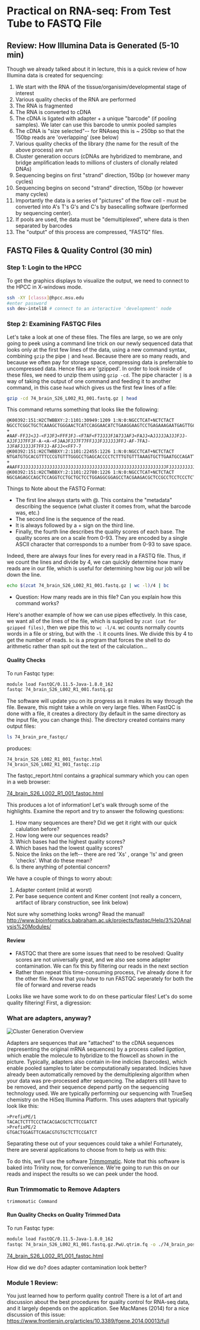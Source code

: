 # Practical on RNA-seq: From Test Tube to FASTQ File

## Review: How Illumina Data is Generated (5-10 min)

Though we already talked about it in lecture, this is a quick review of how Illumina data is created for sequencing:

1.	We start with the RNA of the tissue/organisim/developmental stage of interest
2.	Various quality checks of the RNA are performed  
3.	The RNA is fragmented  
4.	The RNA is converted to cDNA    
5.	The cDNA is ligated with adapter + a unique "barcode" (if pooling samples).  We later can use this barcode to unmix pooled samples  
6.	The cDNA is "size selected"-- for RNAseq this is ~ 250bp so that the 150bp reads are 'overlapping' (see below)  
7.	Various quality checks of the library (the name for the result of the above process) are run  
8.	Cluster generation occurs (cDNAs are hybridized to membrane, and bridge amplification leads to millions of clusters of clonally related DNAs)  
9.	Sequencing begins on first "strand" direction, 150bp (or however many cycles)  
10.	Sequencing begins on second "strand" direction, 150bp (or however many cycles)  
11.	Importantly the data is a series of "pictures" of the flow cell - must be converted into A's T's G's and C's by basecalling software (performed by sequencing center).  
12.	If pools are used, the data must be "demultiplexed", where data is then separated by barcodes  
13.	The "output" of this process are compressed, "FASTQ" files.


## FASTQ Files & Quality Control (30 min)

### Step 1: Login to the HPCC

To get the graphics displays to visualize the output, we need to connect to the HPCC in X-windows mode.

```bash
ssh -XY [classx]@hpcc.msu.edu
#enter password
ssh dev-intel18 # connect to an interactive 'development' node
```

### Step 2: Examining FASTQC Files
Let's take a look at one of these files.  The files are large, so we are only going to peek using a command line trick on our newly sequenced data that looks only at the first few lines of the data, using a new command syntax, combining `gzip` the pipe `|` and `head`.  Because there are so many reads, and because we often pay for storage space, compressing data is preferrable to uncompressed data.  Hence files are 'gzipped'.  In order to look inside of these files, we need to unzip them using `gzip -cd`.  The pipe character `|` is a way of taking the output of one command and feeding it to another command, in this case `head` which gives us the first few lines of a file:


```bash
gzip -cd 74_brain_S26_L002_R1_001.fastq.gz | head
```

This command returns something that looks like the following:

```
@K00392:151:H2CTWBBXY:2:1101:30949:1209 1:N:0:NGCCTCAT+NCTCTACT
NGCCTCGGCTGCTCAAAGCTGGGAACTCATCCAGGAACATCTGAAGGAAGTCCTGAGAAAGAATGAGTTGCCCATGGAATCTCATCACGAAGACTCTGAGGAAGCCCAAGAACTCGTTCTCGCCCACCTCACTGGCCAGGAACCTCAGTA
+
#AAF-FFJJ<JJ-<FJJFJ<FFFJFJ-<F7AF<F7JJJJFJA7JJAFJ<FAJJ<AJJJJJAJJJFJJ-AJJFJJ7FFJF-A-<A-<FJAAJFJJ7F77FFJJJFJJJJJJFFJ-AF-7FAJ-JJFAFJJJJJF7FFJJ-AFJJ<<FF7-7
@K00392:151:H2CTWBBXY:2:1101:22455:1226 1:N:0:NGCCTCAT+NCTCTACT
NTGATGTGCACGTTTCCCGTGTTTGGGCCTGAGCACCCCTCTTTGTGTTTAAAGTGCTTGAATGCCAGATTAAGGACTTCATGGACTAATGCCTCTGGAACAGGATGAAGAGGAATCTGTTTTAAAACTTCCACTGAAACTAAACAAAAG
+
#AAFFJJJJJJJJJJJJJJJJJJJJJJJJJJJJJJJJJJJJJJJJJJJJJJJJJJJJJJJFJJJJJJJJJJJJJJJFJJJJJJJFJJJJJJJJJJJFJJJJJJJJJJJJJJJJJFJJJJJJJJFJJJJJFJJJFJJFJJJJJJJJJJJJJ
@K00392:151:H2CTWBBXY:2:1101:22780:1226 1:N:0:NGCCTCAT+NCTCTACT
NGCGAGAGCCAGCTCCAGGTCCTGCTGCTCCTGGAGGCGGAGCCTACGAAGACGCTCCGCCTCCTCCCTCTTACTCTCACGCTTGGCCCATTCCAGCTGCTCCGTTTCACTTCCGAAGCCTCTAAGGTCGGTAAACGCGGCGGGAGCCAT
```

Things to Note about the FASTQ Format:
+ The first line always starts with @.  This contains the "metadata" describing the sequence (what cluster it comes from, what the barcode was, etc.)
+ The second line is the sequence of the read.
+ It is always followed by a + sign on the third line.
+ Finally, the fourth line describes the quality scores of each base.  The quality scores are on a scale from 0-93.  They are encoded by a single ASCII character that corresponds to a number from 0-93 to save space.

Indeed, there are always four lines for every read in a FASTQ file.  Thus, if we count the lines and divide by 4, we can quickly determine how many reads are in our file, which is useful for determining how big our job will be down the line.  

```bash
echo $(zcat 74_brain_S26_L002_R1_001.fastq.gz | wc -l)/4 | bc
```
+ Question: How many reads are in this file?  Can you explain how this command works?

Here's another example of how we can use pipes effectively.  In this case, we want all of the lines of the file, which is supplied by `zcat (cat for gzipped files)`, then we pipe this to `wc -l/4`.  wc counts normally counts words in a file or string, but with the `-l` it counts lines.  We divide this by 4 to get the number of reads.  `bc` is a program that forces the shell to do arithmetic rather than spit out the text of the calculation...

#### Quality Checks

To run Fastqc type:

```bash
module load FastQC/0.11.5-Java-1.8.0_162
fastqc 74_brain_S26_L002_R1_001.fastq.gz
```

The software will update you on its progress as it makes its way through the file.
Beware, this might take a while on very large files.  When FastQC is done with a file, it creates a directory (by default in the same directory as the input file, you can change this).  The directory created contains many output files:

```bash
ls 74_brain_pre_fastqc/
```
produces:

```
74_brain_S26_L002_R1_001_fastqc.html  74_brain_S26_L002_R1_001_fastqc.zip
```

The fastqc_report.html contains a graphical summary which you can open in a web browser:

[74_brain_S26_L002_R1_001_fastqc.html](https://efishgenomics.integrativebiology.msu.edu/2019workshop/74_brain_pre_fastqc/74_brain_S26_L002_R1_001_fastqc.html)


This produces a lot of information!  Let's walk through some of the highlights.  Examine the report and try to answer the following questions:

1. How many sequences are there?  Did we get it right with our quick calulation before?
2. How long were our sequences reads?
3. Which bases had the highest quality scores?
4. Which bases had the lowest quality scores?
5.  Noice the links on the left-- there are red 'Xs' , orange '!s' and green 'checks'.  What do these mean?
5. Is there anything of potential concern?


We have a couple of things to worry about:
1. Adapter content (mild at worst)
2. Per base sequence content and Kmer content (not really a concern, artifact of library construction, see link below)


Not sure why something looks wrong?  Read the manual!
http://www.bioinformatics.babraham.ac.uk/projects/fastqc/Help/3%20Analysis%20Modules/

#### Review
+ FASTQC that there are some issues that need to be resolved: Quality scores are not universally great, and we also see some adapter contamination.  We can fix this by filtering our reads in the next section
+ Rather than repeat this time-consuming process, I've already done it for the other file.  Know that you *have* to run FASTQC seperately for both the file of forward and reverse reads

Looks like we have some work to do on these particular files!  Let's do some quality filtering!  First, a digression:


### What are adapters, anyway?


![Cluster Generation Overview](http://tucf-genomics.tufts.edu/images/faq02_pic01.jpg?1378237298)

Adapters are sequences that are "attached" to the cDNA sequences (representing the original mRNA sequences) by a process called <i>ligation</i>, which enable the molecule to hybridize to the flowcell as shown in the picture.  Typically, adapters also contain in-line indicies (barcodes), which enable pooled samples to later be computationally separated.  Indicies have already been automatically removed by the demultiplexing algorithm when your data was pre-processed after sequencing.  The adapters still have to be removed, and their sequence depend partly on the sequencing technology used.  We are typically performing our sequencing with TrueSeq chemistry on the HiSeq Illumina Platform. This uses adapters that typically look like this:

	>PrefixPE/1
	TACACTCTTTCCCTACACGACGCTCTTCCGATCT
	>PrefixPE/2
	GTGACTGGAGTTCAGACGTGTGCTCTTCCGATCT

Separating these out of your sequences could take a while!  Fortunately, there are several applications to choose from to help us with this:

To do this, we'll use the software [Trimmomatic](http://www.usadellab.org/cms/?page=trimmomatic). Note that this software is  baked into Trinity now, for convenience.  We're going to run this on our reads and inspect the results so we can peek under the hood.

### Run Trimmomatic to Remove Adapters

```bash
trimmomatic Command
````
#### Run Quality Checks on Quality Trimmed Data

To run Fastqc type:

```bash
module load FastQC/0.11.5-Java-1.8.0_162
fastqc 74_brain_S26_L002_R1_001.fastq.gz.PwU.qtrim.fq -o ./74_brain_post_fastqc/
```

[74_brain_S26_L002_R1_001_fastqc.html](https://efishgenomics.integrativebiology.msu.edu/2019workshop/74_brain_post_fastqc/74_brain_S26_L002_R1_001.fastq.gz.PwU.qtrim_fastqc.html)

How did we do?  does adapter contamination look better?


### Module 1 Review:
You just learned how to perform quality control!  There is a lot of art and discussion about the best procedures for quality control for RNA-seq data, and it largely depends on the application.  See MacManes (2014) for a nice discussion of this issue: https://www.frontiersin.org/articles/10.3389/fgene.2014.00013/full
